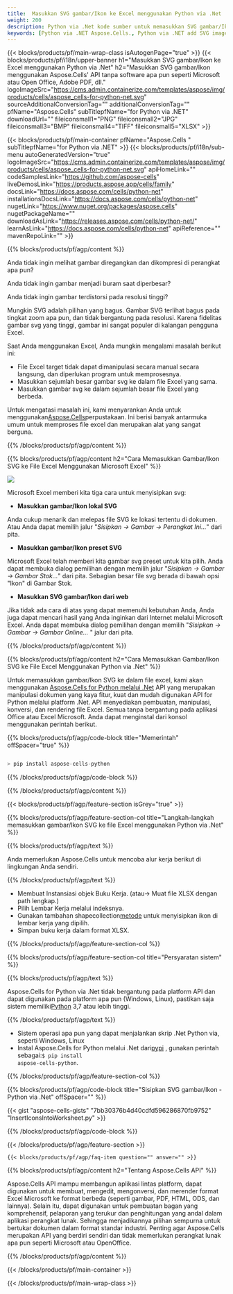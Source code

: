 ```yaml
---
title:  Masukkan SVG gambar/Ikon ke Excel menggunakan Python via .Net
weight: 200
description: Python via .Net kode sumber untuk memasukkan SVG gambar/Ikon ke dalam Excel.
keywords: [Python via .NET Aspose.Cells., Python via .NET add SVG images/Icons into Excel., Python via .NET insert SVG images/Icons into Excel., Python via .NET create SVG images/Icons in Excel]
---
```

{{< blocks/products/pf/main-wrap-class isAutogenPage="true" >}}
{{< blocks/products/pf/i18n/upper-banner h1="Masukkan SVG gambar/Ikon ke Excel menggunakan Python via .Net" h2="Masukkan SVG gambar/Ikon menggunakan Aspose.Cells\' API tanpa software apa pun seperti Microsoft atau Open Office, Adobe PDF, dll." logoImageSrc="https://cms.admin.containerize.com/templates/aspose/img/products/cells/aspose_cells-for-python-net.svg" sourceAdditionalConversionTag="" additionalConversionTag="" pfName="Aspose.Cells" subTitlepfName="for Python via .NET" downloadUrl="" fileiconsmall1="PNG" fileiconsmall2="JPG" fileiconsmall3="BMP" fileiconsmall4="TIFF" fileiconsmall5="XLSX" >}}

{{< blocks/products/pf/main-container pfName="Aspose.Cells " subTitlepfName="for Python via .NET" >}}
{{< blocks/products/pf/i18n/sub-menu autoGeneratedVersion="true" logoImageSrc="https://cms.admin.containerize.com/templates/aspose/img/products/cells/aspose_cells-for-python-net.svg" apiHomeLink="" codeSamplesLink="https://github.com/aspose-cells" liveDemosLink="https://products.aspose.app/cells/family" docsLink="https://docs.aspose.com/cells/python-net" installationsDocsLink="https://docs.aspose.com/cells/python-net" nugetLink="https://www.nuget.org/packages/aspose.cells" nugetPackageName="" downloadAsLink="https://releases.aspose.com/cells/python-net/" learnAsLink="https://docs.aspose.com/cells/python-net" apiReference="" mavenRepoLink="" >}}

{{% blocks/products/pf/agp/content %}}

Anda tidak ingin melihat gambar diregangkan dan dikompresi di perangkat apa pun?

Anda tidak ingin gambar menjadi buram saat diperbesar?

Anda tidak ingin gambar terdistorsi pada resolusi tinggi?

Mungkin SVG adalah pilihan yang bagus. Gambar SVG terlihat bagus pada tingkat zoom apa pun, dan tidak bergantung pada resolusi. Karena fidelitas gambar svg yang tinggi, gambar ini sangat populer di kalangan pengguna Excel.

Saat Anda menggunakan Excel, Anda mungkin mengalami masalah berikut ini:

+ File Excel target tidak dapat dimanipulasi secara manual secara langsung, dan diperlukan program untuk memprosesnya.
+ Masukkan sejumlah besar gambar svg ke dalam file Excel yang sama.
+ Masukkan gambar svg ke dalam sejumlah besar file Excel yang berbeda.

 Untuk mengatasi masalah ini, kami menyarankan Anda untuk menggunakan[Aspose.Cells](https://products.aspose.com/cells/)perpustakaan. Ini berisi banyak antarmuka umum untuk memproses file excel dan merupakan alat yang sangat berguna.

{{% /blocks/products/pf/agp/content %}}

{{% blocks/products/pf/agp/content h2="Cara Memasukkan Gambar/Ikon SVG ke File Excel Menggunakan Microsoft Excel" %}}

![](/cells/id/net/icons/insert-icons-to-excel/sample.png)

Microsoft Excel memberi kita tiga cara untuk menyisipkan svg:

+  **Masukkan gambar/Ikon lokal SVG**

Anda cukup menarik dan melepas file SVG ke lokasi tertentu di dokumen. Atau Anda dapat memilih jalur "*Sisipkan -> Gambar -> Perangkat Ini...*" dari pita.

+  **Masukkan gambar/Ikon preset SVG**

Microsoft Excel telah memberi kita gambar svg preset untuk kita pilih. Anda dapat membuka dialog pemilihan dengan memilih jalur "*Sisipkan -> Gambar -> Gambar Stok...*" dari pita. Sebagian besar file svg berada di bawah opsi "Ikon" di Gambar Stok.

+  **Masukkan SVG gambar/Ikon dari web**

Jika tidak ada cara di atas yang dapat memenuhi kebutuhan Anda, Anda juga dapat mencari hasil yang Anda inginkan dari Internet melalui Microsoft Excel. Anda dapat membuka dialog pemilihan dengan memilih "*Sisipkan -> Gambar -> Gambar Online...* " jalur dari pita.

{{% /blocks/products/pf/agp/content %}}

{{% blocks/products/pf/agp/content h2="Cara Memasukkan Gambar/Ikon SVG ke File Excel Menggunakan Python via .Net" %}}

 Untuk memasukkan gambar/Ikon SVG ke dalam file excel, kami akan menggunakan
 [Aspose.Cells for Python melalui .Net](https://pypi.org/project/aspose-cells-python/) 
 API yang merupakan manipulasi dokumen yang kaya fitur, kuat dan mudah digunakan API for Python melalui platform .Net. API menyediakan pembuatan, manipulasi, konversi, dan rendering file Excel. Semua tanpa bergantung pada aplikasi Office atau Excel Microsoft. Anda dapat menginstal dari konsol menggunakan perintah berikut.

{{% blocks/products/pf/agp/code-block title="Memerintah" offSpacer="true" %}}

```cs

> pip install aspose-cells-python

```

{{% /blocks/products/pf/agp/code-block %}}

{{% /blocks/products/pf/agp/content %}}

{{< blocks/products/pf/agp/feature-section isGrey="true" >}}

{{% blocks/products/pf/agp/feature-section-col title="Langkah-langkah memasukkan gambar/Ikon SVG ke file Excel menggunakan Python via .Net" %}}

{{% blocks/products/pf/agp/text %}}

Anda memerlukan Aspose.Cells untuk mencoba alur kerja berikut di lingkungan Anda sendiri.

{{% /blocks/products/pf/agp/text %}}

+ Membuat Instansiasi objek Buku Kerja. (atau-> Muat file XLSX dengan path lengkap.)
+ Pilih Lembar Kerja melalui indeksnya.
 + Gunakan tambahan shapecollection[metode](https://reference.aspose.com/cells/python-net/aspose.cells.drawing/shapecollection/) untuk menyisipkan ikon di lembar kerja yang dipilih.
+ Simpan buku kerja dalam format XLSX.

{{% /blocks/products/pf/agp/feature-section-col %}}

{{% blocks/products/pf/agp/feature-section-col title="Persyaratan sistem" %}}

{{% blocks/products/pf/agp/text %}}

 Aspose.Cells for Python via .Net tidak bergantung pada platform API dan dapat digunakan pada platform apa pun (Windows, Linux), pastikan saja sistem memiliki[Python](https://www.python.org/downloads/) 3,7 atau lebih tinggi.
 
{{% /blocks/products/pf/agp/text %}}

-  Sistem operasi apa pun yang dapat menjalankan skrip .Net Python via, seperti Windows, Linux
-  Instal Aspose.Cells for Python melalui .Net dari<a href="https://pypi.org/project/aspose-cells-python/">pypi</a> , gunakan perintah sebagai:<code>$ pip install aspose-cells-python</code>.

{{% /blocks/products/pf/agp/feature-section-col %}}

{{% blocks/products/pf/agp/code-block title="Sisipkan SVG gambar/Ikon - Python via .Net" offSpacer="" %}}

{{< gist "aspose-cells-gists" "7bb30376b4d40cdfd596286870fb9752" "InsertIconsIntoWorksheet.py" >}}

{{% /blocks/products/pf/agp/code-block %}}

{{< /blocks/products/pf/agp/feature-section >}}

    {{< blocks/products/pf/agp/faq-item question="" answer="" >}}
 

<!-- aboutfile Starts -->

{{% blocks/products/pf/agp/content h2="Tentang Aspose.Cells API" %}}

Aspose.Cells API mampu membangun aplikasi lintas platform, dapat digunakan untuk membuat, mengedit, mengonversi, dan merender format Excel Microsoft ke format berbeda (seperti gambar, PDF, HTML, ODS, dan lainnya). Selain itu, dapat digunakan untuk pembuatan bagan yang komprehensif, pelaporan yang terukur dan penghitungan yang andal dalam aplikasi perangkat lunak. Sehingga menjadikannya pilihan sempurna untuk bertukar dokumen dalam format standar industri. Penting agar Aspose.Cells merupakan API yang berdiri sendiri dan tidak memerlukan perangkat lunak apa pun seperti Microsoft atau OpenOffice.

{{% /blocks/products/pf/agp/content %}}



<!-- aboutfile Ends -->
<!--
{{< blocks/products/pf/agp/other-supported-section title="Other Supported Splitting Formats" subTitle="Using Python via .NET, One can also split large file into chunks of many other file formats including." >}}

{{< blocks/products/pf/agp/other-supported-section-item href="https://products.aspose.com/cells/net/splitter/ods/" name="ODS" description="OpenDocument Spreadsheet File" >}}
{{< blocks/products/pf/agp/other-supported-section-item href="https://products.aspose.com/cells/net/splitter/xls/" name="XLS" description="Excel Binary Format" >}}
{{< blocks/products/pf/agp/other-supported-section-item href="https://products.aspose.com/cells/net/splitter/xlsb/" name="XLSB" description="Binary Excel Workbook File" >}}
{{< blocks/products/pf/agp/other-supported-section-item href="https://products.aspose.com/cells/net/splitter/xlsm/" name="XLSM" description="Spreadsheet File" >}}

{{< /blocks/products/pf/agp/other-supported-section >}}

-->

{{< /blocks/products/pf/main-container >}}
    
{{< /blocks/products/pf/main-wrap-class >}}
